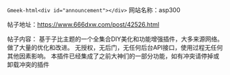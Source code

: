 `Gmeek-html<div id="announcement"></div>`
网站名称：asp300

帖子地址：https://www.666dxw.com/post/42526.html

帖子内容：
基于子比主题的一个全集合DIY美化和功能增强插件，大多来源网络。做了大量的优化和改进。
无授权，无后门，无任何后台API接口，使用过程无任何其他因素影响。
本插件已经集成了之前大神们的一部分功能，如有冲突请停掉或卸载冲突的插件